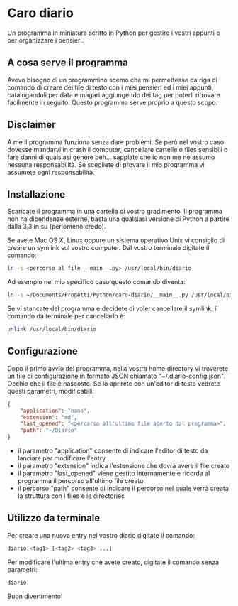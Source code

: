 # Caro diario

Un programma in miniatura scritto in Python per gestire i vostri appunti 
e per organizzare i pensieri.

## A cosa serve il programma

Avevo bisogno di un programmino scemo che mi permettesse da riga di 
comando di creare dei file 
di testo con i miei pensieri ed i miei appunti, catalogandoli per data e 
magari aggiungendo dei tag per 
poterli ritrovare facilmente in seguito.
Questo programma serve proprio a questo scopo.


## Disclaimer

A me il programma funziona senza dare problemi. Se però nel vostro caso 
dovesse mandarvi in crash 
il computer, cancellare cartelle o files sensibili o fare danni di 
qualsiasi genere beh... sappiate che io
non me ne assumo nessuna responsabilità. Se scegliete di provare il mio 
programma vi assumete ogni responsabilità.

## Installazione 

Scaricate il programma in una cartella di vostro gradimento. Il 
programma non ha dipendenze esterne, basta 
una qualsiasi versione di Python a partire dalla 3.3 in su (perlomeno 
credo).

Se avete Mac OS X, Linux oppure un sistema operativo Unix vi consiglio 
di creare un symlink sul vostro computer. 
Dal vostro terminale digitate il comando:

~~~~sh
ln -s <percorso al file __main__.py> /usr/local/bin/diario
~~~~

Ad esempio nel mio specifico caso questo comando diventa:

~~~~sh
ln -s ~/Documents/Progetti/Python/caro-diario/__main__.py /usr/local/bin/diario
~~~~

Se vi stancate del programma e decidete di voler cancellare il symlink, 
il comando da terminale per cancellarlo è:

~~~~sh
unlink /usr/local/bin/diario
~~~~

## Configurazione

Dopo il primo avvio del programma, nella vostra home directory vi 
troverete un file di configurazione in formato JSON 
chiamato "~/.diario-config.json". Occhio che il file è nascosto.
Se lo aprirete con un'editor di testo vedrete questi parametri, 
modificabili:

~~~~json
{
    "application": "nano",
    "extension": "md",
    "last_opened": "<percorso all'ultimo file aperto dal programma>",
    "path": "~/Diario"
}
~~~~

* il parametro "application" consente di indicare l'editor di testo da 
lanciare per modificare l'entry
* il parametro "extension" indica l'estensione che dovrà avere il file 
creato
* il parametro "last_opened" viene gestito internamente e ricorda al 
programma il percorso all'ultimo file creato
* il percorso "path" consente di indicare il percorso nel quale verrà 
creata la struttura con i files e le directories

## Utilizzo da terminale

Per creare una nuova entry nel vostro diario digitate il comando:

~~~~sh
diario <tag1> [<tag2> <tag3> ...]
~~~~

Per modificare l'ultima entry che avete creato, digitate il comando 
senza parametri:

~~~~sh
diario
~~~~

Buon divertimento!
